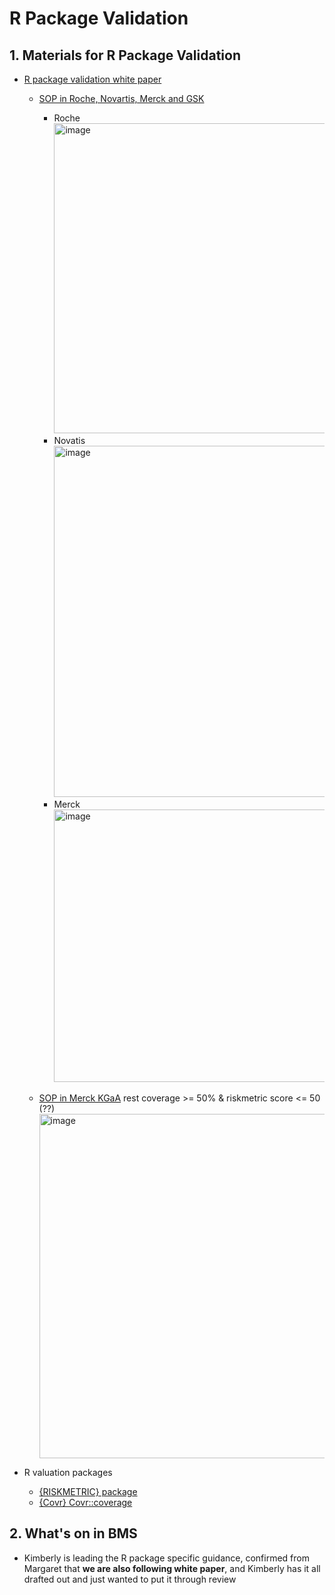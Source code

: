 # R Package Validation

## 1. Materials for R Package Validation
* [R package validation white paper](https://pharmar.org/white-paper/)
  - [SOP in Roche, Novartis, Merck and GSK](https://www.youtube.com/watch?v=P2m6RmVViu0)
 
      - Roche
        <img width="1002" height="496" alt="image" src="https://github.com/user-attachments/assets/81d5011c-edb1-401d-a283-d0a1bb1c3adb" />
      - Novatis
        <img width="1153" height="562" alt="image" src="https://github.com/user-attachments/assets/4d8867d2-eec1-48dc-acbb-7bf2403e7216" />
      - Merck
        <img width="1106" height="436" alt="image" src="https://github.com/user-attachments/assets/20b19fd3-b290-4ae8-aaab-2239fa61af24" />


  - [SOP in Merck KGaA](https://www.youtube.com/watch?v=JkKJojVYBXM)
    rest coverage >= 50% & riskmetric score <= 50 (??)
    <img width="789" height="551" alt="image" src="https://github.com/user-attachments/assets/7af25b06-ad9f-4c66-a62d-98be0e7f29eb" />

* R valuation packages
  - [{RISKMETRIC} package](https://pharmar.org/riskmetric/)
  - [{Covr} Covr::coverage](https://covr.r-lib.org/)

## 2. What's on in BMS
* Kimberly is leading the R package specific guidance, confirmed from Margaret that **we are also following white paper**,  and Kimberly has it all drafted out and just wanted to put it through review
